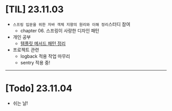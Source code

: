 # [TIL] 23.11.03
* `스프링 입문을 위한 자바 객체 지향의 원리와 이해 정리`스터디 참여
  * chapter 06. 스프링이 사랑한 디자인 패턴
* 개인 공부
  * [템플릿 메서드 패턴 정리](../design_pattern/template_method_pattern.md)
* 프로젝트 관련
  * logback 적용 작업 마무리
  * sentry 적용 중!
---

# [Todo] 23.11.04
* 쉬는 날!

 